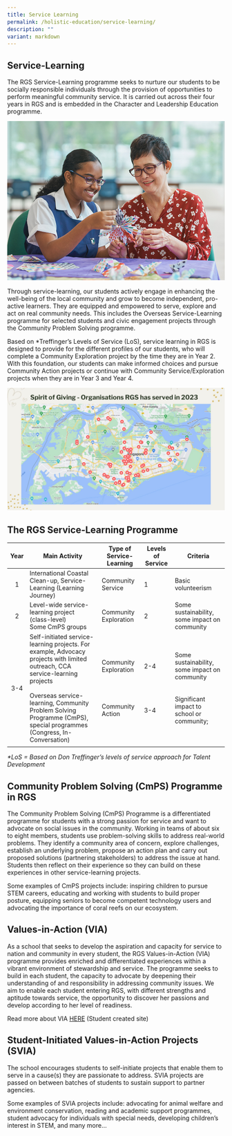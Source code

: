 ```yaml
---
title: Service Learning
permalink: /holistic-education/service-learning/
description: ""
variant: markdown
---
```

## Service-Learning

The RGS Service-Learning programme seeks to nurture our students to be socially responsible individuals through the provision of opportunities to perform meaningful community service. It is carried out across their four years in RGS and is embedded in the Character and Leadership Education programme. 

![](/images/servicelearn.png)

Through service-learning, our students actively engage in enhancing the well-being of the local community and grow to become independent, pro-active learners. They are equipped and empowered to serve, explore and act on real community needs. This includes the Overseas Service-Learning programme for selected students and civic engagement projects through the Community Problem Solving programme.

Based on \*Treffinger’s Levels of Service (LoS), service learning in RGS is designed to provide for the different profiles of our students, who will complete a Community Exploration project by the time they are in Year 2. With this foundation, our students can make informed choices and pursue Community Action projects or continue with Community Service/Exploration projects when they are in Year 3 and Year 4.

![](/images/Graduation_Assembly_2023.jpg)

## The RGS Service-Learning Programme

| Year  | Main Activity  | Type of Service-Learning  | Levels of Service  | Criteria  |
|:-:|---|---|---|---|
|1  | International Coastal Clean-up, Service-Learning (Learning Journey)  | Community Service  | 1  | Basic volunteerism  |
| 2  | Level-wide service-learning project (class-level)  <br>Some CmPS groups  | Community Exploration  | 2  | Some sustainability, some impact on community  |
| 3-4  | Self-initiated service-learning projects. For example, Advocacy projects with limited outreach, CCA service-learning projects<br><br>Overseas service-learning, Community Problem Solving Programme (CmPS), special programmes (Congress, In-Conversation)  | Community Exploration<br><br><br><br><br>Community Action  | 2-4<br><br><br><br><br><br>3-4  | Some sustainability, some impact on community<br><br><br>Significant impact to school or community;  |
|   |   |   |   |   |

_\*LoS = Based on Don Treffinger’s levels of service approach for Talent Development_

## Community Problem Solving (CmPS) Programme in RGS

The Community Problem Solving (CmPS) Programme is a differentiated programme for students with a strong passion for service and want to advocate on social issues in the community. Working in teams of about six to eight members, students use problem-solving skills to address real-world problems. They identify a community area of concern, explore challenges, establish an underlying problem, propose an action plan and carry out proposed solutions (partnering stakeholders) to address the issue at hand. Students then reflect on their experience so they can build on these experiences in other service-learning projects.

Some examples of CmPS projects include: inspiring children to pursue STEM careers, educating and working with students to build proper posture, equipping seniors to become competent technology users and advocating the importance of coral reefs on our ecosystem.

## Values-in-Action (VIA)

As a school that seeks to develop the aspiration and capacity for service to nation and community in every student, the RGS Values-in-Action (VIA) programme provides enriched and differentiated experiences within a vibrant environment of stewardship and service. The programme seeks to build in each student, the capacity to advocate by deepening their understanding of and responsibility in addressing community issues. We aim to enable each student entering RGS, with different strengths and aptitude towards service, the opportunity to discover her passions and develop according to her level of readiness.

Read more about VIA [HERE](http://tinyurl.com/VIASITERGS) (Student created site)

## Student-Initiated Values-in-Action Projects (SVIA)

The school encourages students to self-initiate projects that enable them to serve in a cause(s) they are passionate to address. SVIA projects are passed on between batches of students to sustain support to partner agencies.

Some examples of SVIA projects include: advocating for animal welfare and environment conservation, reading and academic support programmes, student advocacy for individuals with special needs, developing children’s interest in STEM, and many more…